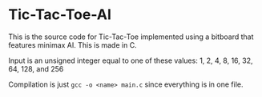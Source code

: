 # Tic-Tac-Toe-AI
This is the source code for Tic-Tac-Toe implemented using a bitboard that features minimax AI. This is made in C.

Input is an unsigned integer equal to one of these values: 1, 2, 4, 8, 16, 32, 64, 128, and 256

Compilation is just ```gcc -o <name> main.c```
since everything is in one file.

